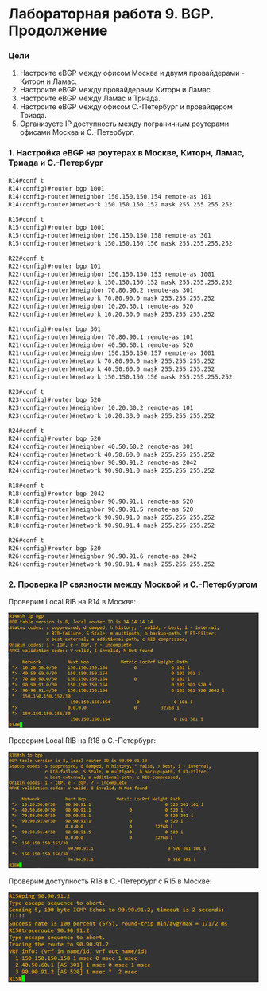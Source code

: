 # Лабораторная работа 9. BGP. Продолжение
### Цели
1. Настроите eBGP между офисом Москва и двумя провайдерами - Киторн и Ламас.
2. Настроите eBGP между провайдерами Киторн и Ламас.
3. Настроите eBGP между Ламас и Триада.
4. Настроите eBGP между офисом С.-Петербург и провайдером Триада.
5. Организуете IP доступность между пограничным роутерами офисами Москва и С.-Петербург.
### 1. Настройка eBGP на роутерах в Москве, Киторн, Ламас, Триада и С.-Петербург
```
R14#conf t
R14(config)#router bgp 1001
R14(config-router)#neighbor 150.150.150.154 remote-as 101
R14(config-router)#network 150.150.150.152 mask 255.255.255.252
```
```
R15#conf t
R15(config)#router bgp 1001
R15(config-router)#neighbor 150.150.150.158 remote-as 301
R15(config-router)#network 150.150.150.156 mask 255.255.255.252
```
```
R22#conf t
R22(config)#router bgp 101
R22(config-router)#neighbor 150.150.150.153 remote-as 1001
R22(config-router)#network 150.150.150.152 mask 255.255.255.252
R22(config-router)#neighbor 70.80.90.2 remote-as 301
R22(config-router)#network 70.80.90.0 mask 255.255.255.252
R22(config-router)#neighbor 10.20.30.1 remote-as 520
R22(config-router)#network 10.20.30.0 mask 255.255.255.252
```
```
R21(config)#router bgp 301
R21(config-router)#neighbor 70.80.90.1 remote-as 101
R21(config-router)#neighbor 40.50.60.1 remote-as 520
R21(config-router)#neighbor 150.150.150.157 remote-as 1001
R21(config-router)#network 70.80.90.0 mask 255.255.255.252
R21(config-router)#network 40.50.60.0 mask 255.255.255.252
R21(config-router)#network 150.150.150.156 mask 255.255.255.252
```
```
R23#conf t
R23(config)#router bgp 520
R23(config-router)#neighbor 10.20.30.2 remote-as 101
R23(config-router)#network 10.20.30.0 mask 255.255.255.252
```
```
R24#conf t
R24(config)#router bgp 520
R24(config-router)#neighbor 40.50.60.2 remote-as 301
R24(config-router)#network 40.50.60.0 mask 255.255.255.252
R24(config-router)#neighbor 90.90.91.2 remote-as 2042
R24(config-router)#network 90.90.91.0 mask 255.255.255.252
```
```
R18#conf t
R18(config)#router bgp 2042
R18(config-router)#neighbor 90.90.91.1 remote-as 520
R18(config-router)#neighbor 90.90.91.5 remote-as 520
R18(config-router)#network 90.90.91.0 mask 255.255.255.252
R18(config-router)#network 90.90.91.4 mask 255.255.255.252
```
```
R26#conf t
R26(config)#router bgp 520
R26(config-router)#neighbor 90.90.91.6 remote-as 2042
R26(config-router)#network 90.90.91.4 mask 255.255.255.252
```
### 2. Проверка IP связности между Москвой и С.-Петербургом
Проверим Local RIB на R14 в Москве: 

![](1.png)

Проверим Local RIB на R18 в С.-Петербург: 

![](2.png)

Проверим доступность R18 в С.-Петербург с R15 в Москве:

![](3.png)
